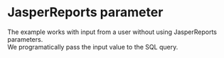 # JasperReports parameter 

The example works with input from a user without using JasperReports parameters.  
We programatically pass the input value to the SQL query.  
